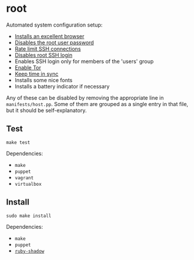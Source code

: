 root
====

Automated system configuration setup:

- [Installs an excellent browser](https://www.mozilla.org/firefox)
- [Disables the root user password](https://wiki.archlinux.org/index.php/sudo#Disable_root_login)
- [Rate limit SSH connections](https://wiki.archlinux.org/index.php/Uncomplicated_Firewall)
- [Disables root SSH login](http://www.howtogeek.com/howto/linux/security-tip-disable-root-ssh-login-on-linux/?PageSpeed=noscript)
- Enables SSH login only for members of the 'users' group
- [Enable Tor](https://wiki.archlinux.org/index.php/tor)
- [Keep time in sync](https://wiki.archlinux.org/index.php/Network_Time_Protocol_daemon)
- Installs some nice fonts
- Installs a battery indicator if necessary

Any of these can be disabled by removing the appropriate line in `manifests/host.pp`. Some of them are grouped as a single entry in that file, but it should be self-explanatory.

Test
----

    make test

Dependencies:

- `make`
- `puppet`
- `vagrant`
- `virtualbox`

Install
-------

    sudo make install

Dependencies:

- `make`
- `puppet`
- [`ruby-shadow`](https://unix.stackexchange.com/questions/165333/how-to-get-non-zero-exit-code-from-puppet-when-configuration-cannot-be-applied)
